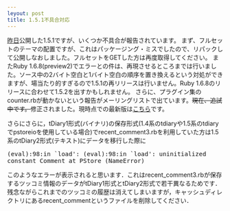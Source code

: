 ```yaml
---
leyout: post
title: 1.5.1不具合対応
---
```


[昨日](20021119.html)公開した1.5.1ですが、いくつか不具合が報告されています。
 まず、フルセットのテーマの配置ですが、これはパッケージング・ミスでしたので、リパックして公開しなおしました。フルセットをGETした方は再度取得してください。
 またRuby 1.6.8(preview2)でエラーとの件は、再現させるところまでは行いました。ソース中の2バイト空白と1バイト空白の順序を置き換えるという対処ができますが、場当たり的すぎるので1.5.1の再リリースは行いません。Ruby 1.6.8のリリースに合わせて1.5.2を出すかもしれません。
 さらに、プラグイン集のcounter.rbが動かないという報告がメーリングリストで出ています。<del>現在、追試中です。</del>修正されました。現時点での最新版は<a href="http://cvs.sourceforge.net/cgi-bin/viewcvs.cgi/*checkout*/tdiary/plugin/counter.rb?rev=1.16">こちら</a>です。

さらにさらに，tDiary1形式(バイナリ)の保存形式(1.4系のtdiaryや1.5系のtdiaryでpstoreioを使用している場合)でrecent_comment3.rbを利用していた方は1.5系のtDiary2形式(テキスト)にデータを移行した際に

<pre>
(eval):98:in `load': (eval):98:in `load': uninitialized
constant Comment at PStore (NameError)
</pre>

このようなエラーが表示されると思います．これはrecent_comment3.rbが保存するツッコミ情報のデータがtDiary1形式とtDiary2形式で若干異なるためです．残念ながらこれまでのツッコミの履歴は消えてしまいますが，キャッシュディレクトリにあるrecent_commentというファイルを削除してください．

